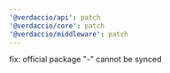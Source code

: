 ```yaml
---
'@verdaccio/api': patch
'@verdaccio/core': patch
'@verdaccio/middleware': patch
---
```


fix: official package "-" cannot be synced
